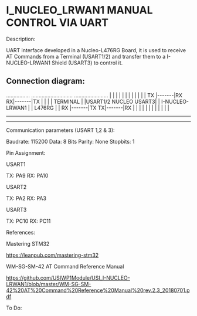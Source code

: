 # I_NUCLEO_LRWAN1 MANUAL CONTROL VIA UART

Description: 

UART interface developed in a Nucleo-L476RG Board, it is used to receive AT Commands from a Terminal (USART1/2) and transfer them to a I-NUCLEO-LRWAN1 Shield (USART3) to control it. 

Connection diagram:
------------------------------------------

................        ............................         .......................
                |       |                           |       |
                |       |                           |       |
                |       |                           |       |
            TX  |-------|RX                       RX|-------|TX
                |       |                           |       |
    TERMINAL    |       |USART1/2   NUCLEO    USART3|       |   I-NUCLEO-LRWAN1
                |       |           L476RG          |       |
            RX  |-------|TX                       TX|-------|RX
                |       |                           |       |
                |       |                           |       |
                |       |                           |       |
----------------         ---------------------------         ---------------------  
-------------------------------------------

Communication parameters (USART 1,2 & 3):

Baudrate: 115200
Data: 8 Bits
Parity: None
Stopbits: 1

Pin Assignment:

USART1

TX: PA9
RX: PA10

USART2

TX: PA2
RX: PA3

USART3

TX: PC10
RX: PC11

References:

Mastering STM32

https://leanpub.com/mastering-stm32

WM-SG-SM-42 AT Command Reference Manual

https://github.com/USIWP1Module/USI_I-NUCLEO-LRWAN1/blob/master/WM-SG-SM-42%20AT%20Command%20Reference%20Manual%20rev.2.3_20180701.pdf

To Do:






